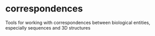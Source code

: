correspondences
===============

Tools for working with correspondences between biological entities, especially sequences and 3D structures
